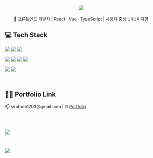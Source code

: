 <h1 align="center">
<img src="https://readme-typing-svg.herokuapp.com/?lines=안녕하세요+프론트엔드+개발자+김보민입니다!;&color=FF69B4&left=true&size=20&duration=3000&pause=1500" />
</h1>

<p align="center">🌱 프론트엔드 개발자 | React · Vue · TypeScript | 사용자 중심 UI/UX 지향</p>


## 💻 Tech Stack

<p>
  <img src="https://img.shields.io/badge/HTML5-E34F26?style=flat&logo=html5&logoColor=white" />
  <img src="https://img.shields.io/badge/CSS3-1572B6?style=flat&logo=css3&logoColor=white" />
  <img src="https://img.shields.io/badge/JavaScript-F7DF1E?style=flat&logo=javascript&logoColor=black" />
</p>
<p>
    <img src="https://img.shields.io/badge/TypeScript-3178C6?style=flat&logo=typescript&logoColor=white" />
  <img src="https://img.shields.io/badge/React-61DAFB?style=flat&logo=react&logoColor=white" />
  <img src="https://img.shields.io/badge/Vue.js-4FC08D?style=flat&logo=vue.js&logoColor=white" />
  <img src="https://img.shields.io/badge/TailwindCSS-38B2AC?style=flat&logo=tailwind-css&logoColor=white" />
</p>
<p>
   <img src="https://img.shields.io/badge/GitHub-181717?style=flat&logo=github&logoColor=white" />
  <img src="https://img.shields.io/badge/Figma-F24E1E?style=flat&logo=figma&logoColor=white" />
</p>

<br/>

## 🧞‍♂️ Portfolio Link
<p>
📫 sirubom1203@gmail.com |
🌐 <a href="https://github.com/Porc-FE/Bomin">Portfolio</a>
</p>


<br />
<br />
<p align="">
  <img src="https://github-readme-stats.vercel.app/api/top-langs/?username=marchbom&layout=compact&theme=tokyonight" />
</p>


<br />
<p align="">
  <img src="https://github-readme-stats.vercel.app/api?username=marchbom&show_icons=true&theme=tokyonight" />
</p>

